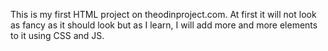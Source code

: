 This is my first HTML project on theodinproject.com. At first it will not look as fancy as it should look but as I learn, I will add more and more elements to it using CSS and JS.